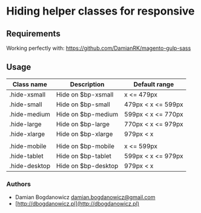 # Hiding helper classes for responsive

## Requirements
	
Working perfectly with: https://github.com/DamianRK/magento-gulp-sass

## Usage

Class name      | Description           | Default range
----------------|-----------------------|--------------------
.hide-xsmall    | Hide on $bp-xsmall    | x <= 479px
.hide-small     | Hide on $bp-small     | 479px < x <= 599px 
.hide-medium    | Hide on $bp-medium    | 599px < x <= 770px 
.hide-large     | Hide on $bp-large     | 770px < x <= 979px 
.hide-xlarge    | Hide on $bp-xlarge    | 979px < x 
                |                       |  
.hide-mobile    | Hide on $bp-mobile    | x <= 599px
.hide-tablet    | Hide on $bp-tablet    | 599px < x <= 979px 
.hide-desktop   | Hide on $bp-desktop   | 979px < x 


### Authors ###

* Damian Bogdanowicz <damian.bogdanowicz@gmail.com>
* [http://dbogdanowicz.pl](http://dbogdanowicz.pl)
